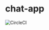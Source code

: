 # chat-app
![CircleCI](https://img.shields.io/circleci/build/gh/obnoxiousnerd/chat-app/master?label=circleci&token=5a109f1d03788736d2b029e7453cef5704630a9d)
